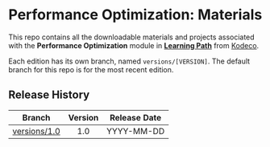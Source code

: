 # Performance Optimization: Materials



This repo contains all the downloadable materials and projects associated with the **Performance Optimization** module in **[Learning Path](https://www.kodeco.com/library)** from [Kodeco](https://www.kodeco.com).

Each edition has its own branch, named `versions/[VERSION]`. The default branch for this repo is for the most recent edition.

## Release History

| Branch                                                                                  | Version | Release Date |
| --------------------------------------------------------------------------------------- |:-------:|:------------:|
| [versions/1.0](https://github.com/kodecocodes/m3-poi-materials/tree/versions/1.0) | 1.0     | YYYY-MM-DD   |
